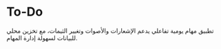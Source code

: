 # To-Do
تطبيق مهام يومية تفاعلي يدعم الإشعارات والأصوات وتغيير الثيمات، مع تخزين محلي للبيانات لسهولة إدارة المهام.
